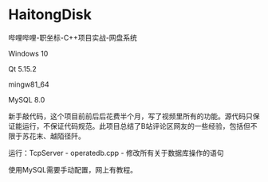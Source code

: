 # HaitongDisk
哔哩哔哩-职坐标-C++项目实战-网盘系统

Windows 10 

Qt 5.15.2

mingw81_64

MySQL 8.0

新手敲代码，这个项目前前后后花费半个月，写了视频里所有的功能。源代码只保证能运行，不保证代码规范。此项目总结了B站评论区网友的一些经验，包括但不限于苏花末、越陌径阡。

运行：TcpServer - operatedb.cpp - 修改所有关于数据库操作的语句

使用MySQL需要手动配置，网上有教程。

